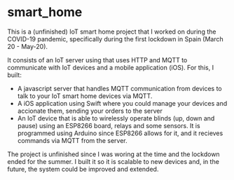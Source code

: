 # smart_home
This is a (unfinished) IoT smart home project that I worked on during the COVID-19 pandemic, specifically during the first lockdown in Spain (March 20 - May-20).

It consists of an IoT server using that uses HTTP and MQTT to communicate with IoT devices and a mobile application (iOS). For this, I built:
- A javascript server that handles MQTT communication from devices to talk to your IoT smart home devices via MQTT.
- A iOS application using Swift where you could manage your devices and accionate them, sending your orders to the server
- An IoT device that is able to wirelessly operate blinds (up, down and pause) using an ESP8266 board, relays and some sensors. It is programmed using Arduino since ESP8266 allows for it, and it recieves commands via MQTT from the server.

The project is unfinished since I was woring at the time and the lockdown ended for the summer. I built it so it is scalable to new devices and, in the future, the system could be improved and extended.
